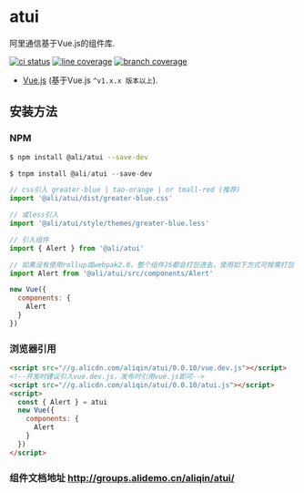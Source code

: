 # atui
阿里通信基于Vue.js的组件库.

[![ci status][ci-image]][ci-url] [![line coverage][line-coverage-image]][ci-url] [![branch coverage][branch-coverage-image]][ci-url]

[ci-image]: http://cise.alibaba-inc.com/task/296115/status.svg
[ci-url]: http://cise.alibaba-inc.com/task/296115
[line-coverage-image]: http://cise.alibaba-inc.com/task/296115/ut_line_coverage.svg
[branch-coverage-image]: http://cise.alibaba-inc.com/task/296115/ut_branch_coverage.svg

<p align="center"></a></p>

* [Vue.js](http://vuejs.org/) (基于Vue.js `^v1.x.x 版本以上`).


## 安装方法

### NPM

```bash
$ npm install @ali/atui --save-dev
```


```js
$ tnpm install @ali/atui --save-dev

// css引入 greater-blue | tao-orange | or tmall-red (推荐)
import '@ali/atui/dist/greater-blue.css'

// 或less引入
import '@ali/atui/style/themes/greater-blue.less'

// 引入组件
import { Alert } from '@ali/atui'

// 如果没有使用rollup或webpak2.0，整个组件JS都会打包进去，使用如下方式可按需打包
import Alert from '@ali/atui/src/components/Alert'

new Vue({
  components: {
    Alert
  }
})
```

### 浏览器引用

```html
<script src="//g.alicdn.com/aliqin/atui/0.0.10/vue.dev.js"></script>
<!--开发时建议引入vue.dev.js，发布时引用vue.js即可-->
<script src="//g.alicdn.com/aliqin/atui/0.0.10/atui.js"></script>
<script>
  const { Alert } = atui
  new Vue({
    components: {
      Alert
    }
  })
</script>
```

### 组件文档地址 http://groups.alidemo.cn/aliqin/atui/

